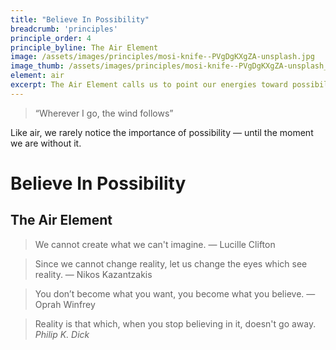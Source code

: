 ```yaml
---
title: "Believe In Possibility"
breadcrumb: 'principles'
principle_order: 4
principle_byline: The Air Element
image: /assets/images/principles/mosi-knife--PVgDgKXgZA-unsplash.jpg
image_thumb: /assets/images/principles/mosi-knife--PVgDgKXgZA-unsplash_thumbnail.jpg
element: air
excerpt: The Air Element calls us to point our energies toward possibility, as vital as breath itself.
---
```


> <q>Wherever I go, the wind follows</q>

Like air, we rarely notice the importance of possibility — until the moment we are without it.


# Believe In Possibility
## The Air Element

> We cannot create what we can't imagine.
> — Lucille Clifton

> Since we cannot change reality, let us change the eyes which see reality.
> — Nikos Kazantzakis

> You don’t become what you want, you become what you believe.
> ― Oprah Winfrey


> Reality is that which, when you stop believing in it, doesn't go away.
<cite>Philip K. Dick</cite>


<!--
@credits: 5000
@for: evolving principle Believe -> Believe In Possibility
@person: Mazin Jamal
@organization: Academy For Coaching Excellence
-->
